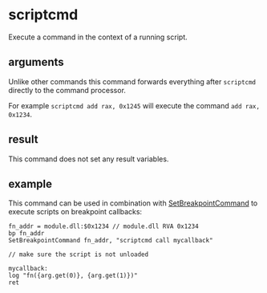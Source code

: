 # scriptcmd

Execute a command in the context of a running script.

## arguments

Unlike other commands this command forwards everything after `scriptcmd ` directly to the command processor.

For example `scriptcmd add rax, 0x1245` will execute the command `add rax, 0x1234`.

## result

This command does not set any result variables.

## example

This command can be used in combination with [SetBreakpointCommand](../conditional-breakpoint-control/SetBreakpointCommand.md) to execute scripts on breakpoint callbacks:

```
fn_addr = module.dll:$0x1234 // module.dll RVA 0x1234
bp fn_addr
SetBreakpointCommand fn_addr, "scriptcmd call mycallback"

// make sure the script is not unloaded

mycallback:
log "fn({arg.get(0)}, {arg.get(1)})"
ret
```
